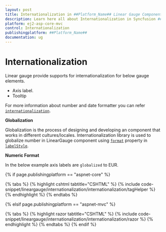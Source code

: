```yaml
---
layout: post
title: Internationalization in ##Platform_Name## Linear Gauge Component
description: Learn here all about Internationalization in Syncfusion ##Platform_Name## Linear Gauge component and more.
platform: ej2-asp-core-mvc
control: Internationalization
publishingplatform: ##Platform_Name##
documentation: ug
---
```


# Internationalization

Linear gauge provide supports for internationalization for below gauge elements.

* Axis label.
* Tooltip

For more information about number and date formatter you can refer
[`internationalization`](http://ej2.syncfusion.com/aspnet/documentation/base/intl.html).

<!-- markdownlint-disable MD036 -->

**Globalization**

Globalization is the process of designing and developing an component that works in different cultures/locales. Internationalization library is used to globalize number in LinearGauge component
using [`format`](https://help.syncfusion.com/cr/cref_files/aspnetcore-js2/Syncfusion.EJ2~Syncfusion.EJ2.LinearGauge.LinearGaugeLabel~Format.html) property in [`labelStyle`](https://help.syncfusion.com/cr/cref_files/aspnetcore-js2/Syncfusion.EJ2~Syncfusion.EJ2.LinearGauge.LinearGaugeLabel.html).

**Numeric Format**

In the below example axis labels are `globalized` to EUR.

{% if page.publishingplatform == "aspnet-core" %}

{% tabs %}
{% highlight cshtml tabtitle="CSHTML" %}
{% include code-snippet/lineargauge/internationalization/internationalization/tagHelper %}
{% endhighlight %}
{% endtabs %}

{% elsif page.publishingplatform == "aspnet-mvc" %}

{% tabs %}
{% highlight razor tabtitle="CSHTML" %}
{% include code-snippet/lineargauge/internationalization/internationalization/razor %}
{% endhighlight %}
{% endtabs %}
{% endif %}


